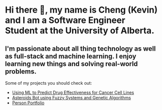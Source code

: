<h1>Hi there 👋, my name is Cheng (Kevin) and I am a Software Engineer Student at the University of Alberta.</h1>
<h2>I'm passionate about all thing technology as well as full-stack and machine learning. I enjoy learning new things and solving real-world problems.</h2>

Some of my projects you should check out:
- [Using ML to Predict Drug Effectiveness for Cancer Cell Lines](https://github.com/parshva-s/cancer-drug-sensitivity-research)
- [Asteroids Bot using Fuzzy Systems and Genetic Algorithms](https://github.com/M4DF1R3/KesslerGameFuzzy)
- [Person Portfolio](https://cq4-portfolio.vercel.app/)

